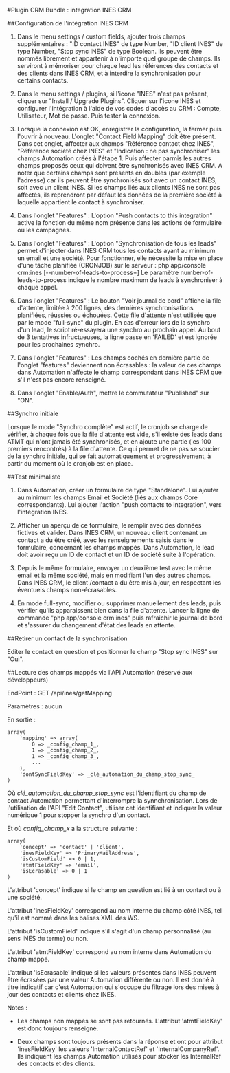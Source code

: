 #Plugin CRM Bundle : integration INES CRM


##Configuration de l'intégration INES CRM

1. Dans le menu settings / custom fields, ajouter trois champs supplémentaires : "ID contact INES" de type Number, "ID client INES" de type Number, "Stop sync INES" de type Boolean. Ils peuvent être nommés librement et appartenir à n'importe quel groupe de champs.
Ils serviront à mémoriser pour chaque lead les références des contacts et des clients dans INES CRM, et à interdire la synchronisation pour certains contacts.

2. Dans le menu settings / plugins, si l'icone "INES" n'est pas présent, cliquer sur "Install / Upgrade Plugins".
Cliquer sur l'icone INES et configurer l'intégration à l'aide de vos codes d'accès au CRM : Compte, Utilisateur, Mot de passe.
Puis tester la connexion.

3. Lorsque la connexion est OK, enregistrer la configuration, la fermer puis l'ouvrir à nouveau.
L'onglet "Contact Field Mapping" doit être présent.
Dans cet onglet, affecter aux champs "Référence contact chez INES", "Référence société chez INES" et "Indication : ne pas synchroniser" les champs Automation créés à l'étape 1.
Puis affecter parmis les autres champs proposés ceux qui doivent être synchronisés avec INES CRM.
A noter que certains champs sont présents en doubles (par exemple l'adresse) car ils peuvent être synchronisés soit avec un contact INES, soit avec un client INES.
Si les champs liés aux clients INES ne sont pas affectés, ils reprendront par défaut les données de la première société à laquelle appartient le contact à synchroniser.

4. Dans l'onglet "Features" :
L'option "Push contacts to this integration" active la fonction du même nom présente dans les actions de formulaire ou les campagnes.

5. Dans l'onglet "Features" :
L'option "Synchronisation de tous les leads" permet d'injecter dans INES CRM tous les contacts ayant au minimum un email et une société. Pour fonctionner, elle nécessite la mise en place d'une tâche planifiée (CRONJOB) sur le serveur : 
php app/console crm:ines [--number-of-leads-to-process=]
Le paramètre number-of-leads-to-process indique le nombre maximum de leads à synchroniser à chaque appel.

6. Dans l'onglet "Features" :
Le bouton "Voir journal de bord" affiche la file d'attente, limitée à 200 lignes, des dernières synchronisations planifiées, réussies ou échouées. Cette file d'attente n'est utilisée que par le mode "full-sync" du plugin.
En cas d'erreur lors de la synchro d'un lead, le script ré-essayera une synchro au prochain appel. Au bout de 3 tentatives infructueuses, la ligne passe en 'FAILED' et est ignorée pour les prochaines synchro.

7. Dans l'onglet "Features" :
Les champs cochés en dernière partie de l'onglet "features" deviennent non écrasables : la valeur de ces champs dans Automation n'affecte le champ correspondant dans INES CRM que s'il n'est pas encore renseigné.

8. Dans l'onglet "Enable/Auth", mettre le commutateur "Published" sur "ON".


##Synchro initiale

Lorsque le mode "Synchro complète" est actif, le cronjob se charge de vérifier, à chaque fois que la file d'attente est vide, s'il existe des leads dans ATMT qui n'ont jamais été synchronisés, et en ajoute une partie (les 100 premiers rencontrés) à la file d'attente.
Ce qui permet de ne pas se soucier de la synchro initiale, qui se fait automatiquement et progressivement, à partir du moment où le cronjob est en place.


##Test minimaliste

1. Dans Automation, créer un formulaire de type "Standalone".
Lui ajouter au minimum les champs Email et Société (liés aux champs Core correspondants).
Lui ajouter l'action "push contacts to integration", vers l'intégration INES.

2. Afficher un aperçu de ce formulaire, le remplir avec des données fictives et valider.
Dans INES CRM, un nouveau client contenant un contact a du être créé, avec les renseignements saisis dans le formulaire, concernant les champs mappés.
Dans Automation, le lead doit avoir reçu un ID de contact et un ID de société suite à l'opération.

3. Depuis le même formulaire, envoyer un deuxième test avec le même email et la même société, mais en modifiant l'un des autres champs.
Dans INES CRM, le client /contact a du être mis à jour, en respectant les éventuels champs non-écrasables.

4. En mode full-sync, modifier ou supprimer manuellement des leads, puis vérifier qu'ils apparaissent bien dans la file d'attente.
Lancer la ligne de commande "php app/console crm:ines" puis rafraichir le journal de bord et s'assurer du changement d'état des leads en attente.


##Retirer un contact de la synchronisation

Editer le contact en question et positionner le champ "Stop sync INES" sur "Oui".


##Lecture des champs mappés via l'API Automation (réservé aux développeurs)

EndPoint : GET /api/ines/getMapping

Paramètres : aucun

En sortie :

```
array(	
	'mapping' => array(
		0 => _config_champ_1_,	
		1 => _config_champ_2_,
		1 => _config_champ_3_,
		...
	),
	'dontSyncFieldKey' => _clé_automation_du_champ_stop_sync_
)
```
Où _clé_automation_du_champ_stop_sync_ est l'identifiant du champ de contact Automation permettant d'interrompre la synnchronisation. Lors de l'utilisation de l'API "Edit Contact", utiliser cet identifiant et indiquer la valeur numérique 1 pour stopper la synchro d'un contact.

Et où _config_champ_x_ a la structure suivante :

```
array(
	'concept' => 'contact' | 'client',	
	'inesFieldKey' => 'PrimaryMailAddress',
	'isCustomField' => 0 | 1,
	'atmtFieldKey' => 'email',
	'isEcrasable' => 0 | 1
)
```

L'attribut 'concept' indique si le champ en question est lié à un contact ou à une société.

L'attribut 'inesFieldKey' correspond au nom interne du champ côté INES, tel qu'il est nommé dans les balises XML des WS.

L'attribut 'isCustomField' indique s'il s'agit d'un champ personnalisé (au sens INES du terme) ou non.

L'attribut 'atmtFieldKey' correspond au nom interne dans Automation du champ mappé.

L'attribut 'isEcrasable' indique si les valeurs présentes dans INES peuvent être écrasées par une valeur Automation différente ou non. 
Il est donné à titre indicatif car c'est Automation qui s'occupe du filtrage lors des mises à jour des contacts et clients chez INES.


Notes :

- Les champs non mappés se sont pas retournés. L'attribut 'atmtFieldKey' est donc toujours renseigné.

- Deux champs sont toujours présents dans la réponse et ont pour attribut 'inesFieldKey' les valeurs 'InternalContactRef' et 'InternalCompanyRef'. Ils indiquent les champs Automation utilisés pour stocker les InternalRef des contacts et des clients.
